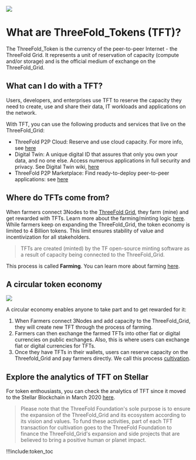 ![](img/tokenwiki.png)

# What are ThreeFold_Tokens (TFT)?

The ThreeFold_Token is the currency of the peer-to-peer Internet - the ThreeFold Grid. It represents a unit of reservation of capacity (compute and/or storage) and is the official medium of exchange on the ThreeFold_Grid. 

## What can I do with a TFT?

Users, developers, and enterprises use TFT to reserve the capacity they need to create, use and share their data, IT workloads and applications on the network.

With TFT, you can use the following products and services that live on the ThreeFold_Grid:

- ThreeFold P2P Cloud: Reserve and use cloud capacity. For more info, see [here](https://cloud.threefold.io/)
- Digital Twin: A unique digital ID that assures that only you own your data, and no one else. Access numerous applications in full security and privacy. See Digital Twin wiki, [here](https://info.mydigitaltwin.io)
- ThreeFold P2P Marketplace: Find ready-to-deploy peer-to-peer applications: see [here](https://marketplace.threefold.io/)

## Where do TFTs come from?

When farmers connect 3Nodes to the [ThreeFold Grid](grid_intro), they farm (mine) and get rewarded with TFTs. Learn more about the farming/minting logic [here](farming_reward). While farmers keep on expanding the ThreeFold_Grid, the token economy is limited to 4 Billion tokens. This limit ensures stability of value and incentivization for all stakeholders.

> TFTs are created (minted) by the TF open-source minting software as a result of capacity being connected to the ThreeFold_Grid. 

This process is called **Farming**. You can learn more about farming [here](farming_intro).

## A circular token economy

![](img/circular_tft.png)

A circular economy enables anyone to take part and to get rewarded for it: 
1. When Farmers connect 3Nodes and add capacity to the ThreeFold_Grid, they will create new TFT through the process of farming.  
2. Farmers can then exchange the farmed TFTs into other fiat or digital currencies on public exchanges. Also, this is where users can exchange fiat or digital currencies for TFTs.
3. Once they have TFTs in their wallets, users can reserve capacity on the Threefold_Grid and pay farmers directly. We call this process [cultivation](cultivation).

## Explore the analytics of TFT on Stellar 

For token enthousiasts, you can check the analytics of TFT since it moved to the Stellar Blockchain in March 2020 [here](https://stellar.expert/explorer/public/asset/TFT-GBOVQKJYHXRR3DX6NOX2RRYFRCUMSADGDESTDNBDS6CDVLGVESRTAC47-1?filter=orderbook).

> Please note that the ThreeFold Foundation's sole purpose is to ensure the expansion of the ThreeFold_Grid and its ecosystem according to its vision and values. To fund these activities, part of each TFT transaction for cultivation goes to the ThreeFold Foundation to finance the ThreeFold_Grid's expansion and side projects that are believed to bring a positive human or planet impact.

!!!include:token_toc